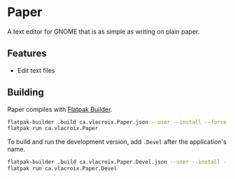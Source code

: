 # Paper

A text editor for GNOME that is as simple as writing on plain paper.

## Features

- Edit text files

## Building

Paper compiles with [Flatpak Builder](https://docs.flatpak.org/en/latest/flatpak-builder.html).

```sh
flatpak-builder .build ca.vlacroix.Paper.json --user --install --force-clean
flatpak run ca.vlacroix.Paper
```

To build and run the development version, add `.Devel` after the application's name.

```sh
flatpak-builder .build ca.vlacroix.Paper.Devel.json --user --install --force-clean
flatpak run ca.vlacroix.Paper.Devel
```
